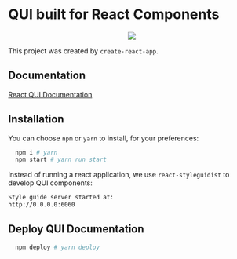 # QUI built for React Components

<p align="center">
  <a href="https://travis-ci.org/farmerify/react-qui" target="_blank">
    <img src="https://travis-ci.org/farmerify/react-qui.svg?branch=master" />
  </a>
</p>

This project was created by `create-react-app`.

## Documentation

[React QUI Documentation](https://farmerify.github.io/react-qui)

## Installation

You can choose `npm` or `yarn` to install, for your preferences:

```sh
  npm i # yarn
  npm start # yarn run start
```

Instead of running a react application, we use `react-styleguidist` to develop QUI components:

```sh
Style guide server started at:
http://0.0.0.0:6060
```
## Deploy QUI Documentation

```sh
  npm deploy # yarn deploy
```
